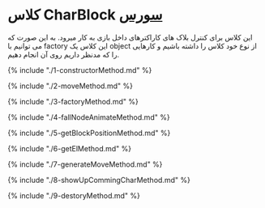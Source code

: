 <h1>
کلاس CharBlock
<a class="ext-link" href="module-classes_Tetris_Charblock.html" >سورس</a>
</h1>
این کلاس برای کنترل بلاک های کاراکترهای داخل بازی به کار میرود. به این صورت که می توانیم با factory این کلاس یک object از نوع خود کلاس را داشته باشیم و کارهایی را که مدنظر داریم روی آن انجام دهیم.

{% include "./1-constructorMethod.md" %}

{% include "./2-moveMethod.md" %}

{% include "./3-factoryMethod.md" %}

{% include "./4-fallNodeAnimateMethod.md" %}

{% include "./5-getBlockPositionMethod.md" %}

{% include "./6-getElMethod.md" %}

{% include "./7-generateMoveMethod.md" %}

{% include "./8-showUpCommingCharMethod.md" %}

{% include "./9-destoryMethod.md" %}
